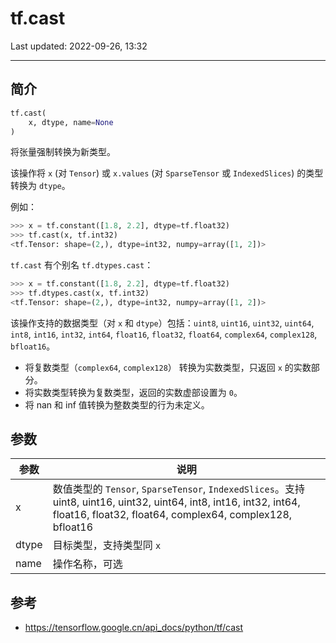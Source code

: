# tf.cast

Last updated: 2022-09-26, 13:32
****

## 简介

```python
tf.cast(
    x, dtype, name=None
)
```

将张量强制转换为新类型。

该操作将 `x` (对 `Tensor`) 或 `x.values` (对 `SparseTensor` 或 `IndexedSlices`) 的类型转换为 `dtype`。

例如：

```python
>>> x = tf.constant([1.8, 2.2], dtype=tf.float32)
>>> tf.cast(x, tf.int32)
<tf.Tensor: shape=(2,), dtype=int32, numpy=array([1, 2])>
```

`tf.cast` 有个别名 `tf.dtypes.cast`：

```python
>>> x = tf.constant([1.8, 2.2], dtype=tf.float32)
>>> tf.dtypes.cast(x, tf.int32)
<tf.Tensor: shape=(2,), dtype=int32, numpy=array([1, 2])>
```

该操作支持的数据类型（对 `x` 和 `dtype`）包括：`uint8`, `uint16`, `uint32`, `uint64`, `int8`, `int16`, `int32`, `int64`, `float16`, `float32`, `float64`, `complex64`, `complex128`, `bfloat16`。

- 将复数类型（`complex64`, `complex128`） 转换为实数类型，只返回 `x` 的实数部分。
- 将实数类型转换为复数类型，返回的实数虚部设置为 `0`。
- 将 nan 和 inf 值转换为整数类型的行为未定义。

## 参数

|参数|说明|
|---|---|
|x|数值类型的 `Tensor`, `SparseTensor`, `IndexedSlices`。支持 uint8, uint16, uint32, uint64, int8, int16, int32, int64, float16, float32, float64, complex64, complex128, bfloat16|
|dtype|目标类型，支持类型同 `x`|
|name|操作名称，可选|

## 参考

- https://tensorflow.google.cn/api_docs/python/tf/cast

